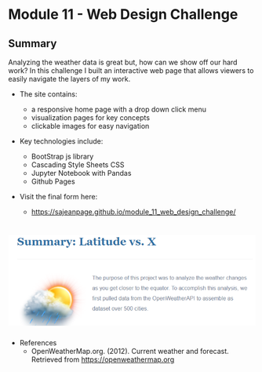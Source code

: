 # Module 11 - Web Design Challenge
## Summary

Analyzing the weather data is great but, how can we show off our hard work?  In this challenge I built an interactive web page that allows viewers to easily navigate the layers of my work.  
- The site contains:
  - a responsive home page with a drop down click menu
  - visualization pages for key concepts
  - clickable images for easy navigation

- Key technologies include:
  - BootStrap js library
  - Cascading Style Sheets CSS
  - Jupyter Notebook with Pandas
  - Github Pages


- Visit the final form here: 
  - https://sajeanpage.github.io/module_11_web_design_challenge/
# ![banner](https://github.com/sajeanpage/module_11_web_design_challenge/blob/main/assets/images/weather_banner.PNG)

- References
  - OpenWeatherMap.org. (2012). Сurrent weather and forecast. Retrieved from https://openweathermap.org
